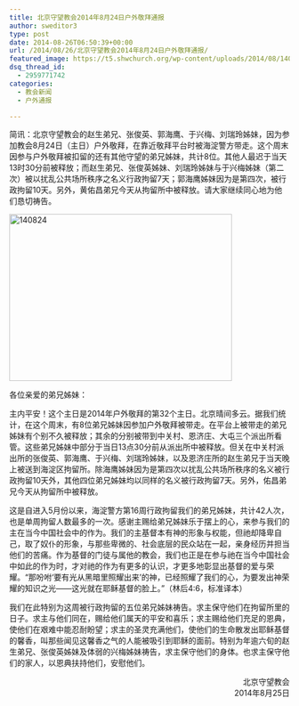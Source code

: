 ```yaml
---
title: 北京守望教会2014年8月24日户外敬拜通报
author: sweditor3
type: post
date: 2014-08-26T06:50:39+00:00
url: /2014/08/26/北京守望教会2014年8月24日户外敬拜通报/
featured_image: https://t5.shwchurch.org/wp-content/uploads/2014/08/140824-400x288.jpg
dsq_thread_id:
  - 2959771742
categories:
  - 教会新闻
  - 户外通报

---
```

简讯：北京守望教会的赵生弟兄、张俊英、郭海鹰、于兴梅、刘瑞玲姊妹，因为参加教会8月24日（主日）户外敬拜，在靠近敬拜平台时被海淀警方带走。这个周末因参与户外敬拜被扣留的还有其他守望的弟兄姊妹，共计8位。其他人最迟于当天13时30分前被释放；而赵生弟兄、张俊英姊妹、刘瑞玲姊妹与于兴梅姊妹（第二次）被以扰乱公共场所秩序之名义行政拘留7天；郭海鹰姊妹因为是第四次，被行政拘留10天。另外，黄佑昌弟兄今天从拘留所中被释放。请大家继续同心地为他们恳切祷告。

<!--more-->

[<img class="aligncenter size-full wp-image-11447" src="http://t5.shwchurch.org/wp-content/uploads/2014/08/140824.jpg" alt="140824" width="400" height="300" />][1]

各位亲爱的弟兄姊妹：

主内平安！这个主日是2014年户外敬拜的第32个主日。北京晴间多云。据我们统计，在这个周末，有8位弟兄姊妹因参加户外敬拜被带走。在平台上被带走的弟兄姊妹有个别不久被释放；其余的分别被带到中关村、恩济庄、大屯三个派出所看管。这些弟兄姊妹中部分于当日13点30分前从派出所中被释放。但关在中关村派出所的张俊英、郭海鹰、于兴梅、刘瑞玲姊妹，以及恩济庄所的赵生弟兄于当天晚上被送到海淀区拘留所。除海鹰姊妹因为是第四次以扰乱公共场所秩序的名义被行政拘留10天外，其他四位弟兄姊妹均以同样的名义被行政拘留7天。另外，佑昌弟兄今天从拘留所中被释放。

这是自进入5月份以来，海淀警方第16周行政拘留我们的弟兄姊妹，共计42人次，也是单周拘留人数最多的一次。感谢主赐给弟兄姊妹乐于摆上的心，来参与我们的主在当今中国社会中的作为。我们的主基督本有神的形象与权能，但祂却降卑自己，取了奴仆的形象，与那些卑微的、社会底层的民众站在一起，亲身经历并担当他们的苦痛。作为基督的门徒与属他的教会，我们也正是在参与祂在当今中国社会中如此的作为时，才对祂的作为有更多的认识，才更多地彰显出基督的爱与荣耀。“那吩咐‘要有光从黑暗里照耀出来’的神，已经照耀了我们的心，为要发出神荣耀的知识之光——这光就在耶稣基督的脸上。”（林后4:6，标准译本）

我们在此特别为这周被行政拘留的五位弟兄姊妹祷告。求主保守他们在拘留所里的日子。求主与他们同在，赐给他们属天的平安和喜乐；求主赐给他们充足的恩典，使他们在艰难中能忍耐盼望；求主的圣灵充满他们，使他们的生命散发出耶稣基督的馨香，叫那些闻见这馨香之气的人能被吸引到耶稣的面前。特别为年逾六旬的赵生弟兄、张俊英姊妹及体弱的兴梅姊妹祷告，求主保守他们的身体。也求主保守他们的家人，以恩典扶持他们，安慰他们。

<p style="text-align: right;">
  　　　　　北京守望教会<br /> 2014年8月25日
</p>

&nbsp;

 [1]: http://t5.shwchurch.org/wp-content/uploads/2014/08/140824.jpg